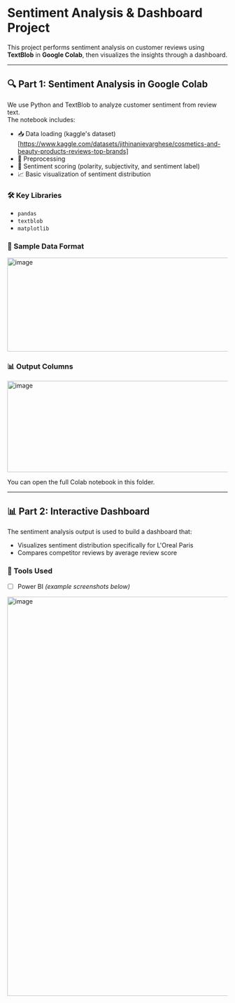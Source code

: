 # Sentiment Analysis & Dashboard Project

This project performs sentiment analysis on customer reviews using **TextBlob** in **Google Colab**, then visualizes the insights through a dashboard.

---

## 🔍 Part 1: Sentiment Analysis in Google Colab

We use Python and TextBlob to analyze customer sentiment from review text.  
The notebook includes:

- 📥 Data loading (kaggle's dataset)[https://www.kaggle.com/datasets/jithinanievarghese/cosmetics-and-beauty-products-reviews-top-brands]
- 🧼 Preprocessing
- 🧪 Sentiment scoring (polarity, subjectivity, and sentiment label)
- 📈 Basic visualization of sentiment distribution

### 🛠️ Key Libraries
- `pandas`
- `textblob`
- `matplotlib`

### 📁 Sample Data Format

<img width="1083" height="214" alt="image" src="https://github.com/user-attachments/assets/b9865349-852f-4e8f-a420-62d8076f0ac3" />

### 📊 Output Columns

<img width="722" height="208" alt="image" src="https://github.com/user-attachments/assets/229a4874-f573-4580-a636-2a5cf7418bc8" />


You can open the full Colab notebook in this folder.

---

## 📊 Part 2: Interactive Dashboard

The sentiment analysis output is used to build a dashboard that:

- Visualizes sentiment distribution specifically for L'Oreal Paris
- Compares competitor reviews by average review score

### 🧰 Tools Used
- [ ] Power BI *(example screenshots below)*
<img width="830" height="910" alt="image" src="https://github.com/user-attachments/assets/8ab54ef4-3291-43e8-9e30-78157e10e36d" />


